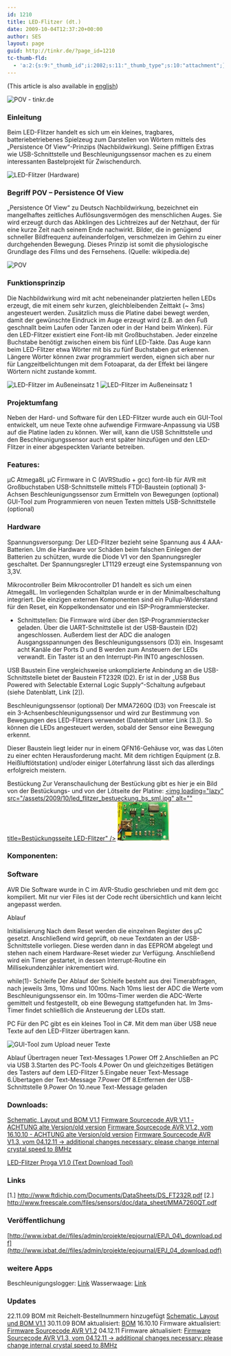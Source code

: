 ```yaml
---
id: 1210
title: LED-Flitzer (dt.)
date: 2009-10-04T12:37:20+00:00
author: SES
layout: page
guid: http://tinkr.de/?page_id=1210
tc-thumb-fld:
  - 'a:2:{s:9:"_thumb_id";i:2082;s:11:"_thumb_type";s:10:"attachment";}'
---
```

(This article is also available in [english](http://tinkr.de/how-to-led-flitzer-english/))

<img loading="lazy"  title="POV - tinkr.de" src="/assets/2009/09/led_flitzer_3.jpg" alt="POV - tinkr.de"   srcset="/assets/2009/09/led_flitzer_3.jpg 606w, /assets/2009/09/led_flitzer_3-300x200.jpg 300w" sizes="(max-width: 606px) 100vw, 606px" />

### Einleitung

Beim LED-Flitzer handelt es sich um ein kleines, tragbares, batteriebetriebenes Spielzeug zum Darstellen von Wörtern mittels des „Persistence Of View“-Prinzips (Nachbildwirkung).
Seine pfiffigen Extras wie USB-Schnittstelle und Beschleunigungssensor machen es zu einem interessanten Bastelprojekt für Zwischendurch.

<img loading="lazy"  title="LED-Flitzer (Hardware)" src="/assets/2009/09/led_flitzer_1.jpg" alt="LED-Flitzer (Hardware)"   srcset="/assets/2009/09/led_flitzer_1.jpg 606w, /assets/2009/09/led_flitzer_1-300x200.jpg 300w" sizes="(max-width: 606px) 100vw, 606px" />

### Begriff POV – Persistence Of View

„Persistence Of View“ zu Deutsch Nachbildwirkung, bezeichnet ein mangelhaftes zeitliches Auflösungsvermögen des menschlichen Auges. Sie wird erzeugt durch das Abklingen des Lichtreizes auf der Netzhaut, der für eine kurze Zeit nach seinem Ende nachwirkt. Bilder, die in genügend schneller Bildfrequenz aufeinanderfolgen, verschmelzen im Gehirn zu einer durchgehenden Bewegung. Dieses Prinzip ist somit die physiologische Grundlage des Films und des Fernsehens. (Quelle: wikipedia.de)

<img loading="lazy"  title="POV" src="/assets/2009/09/led_flitzer_2.jpg" alt="POV"   srcset="/assets/2009/09/led_flitzer_2.jpg 606w, /assets/2009/09/led_flitzer_2-300x200.jpg 300w" sizes="(max-width: 606px) 100vw, 606px" />

### Funktionsprinzip

Die Nachbildwirkung wird mit acht nebeneinander platzierten hellen LEDs erzeugt, die mit einem sehr kurzen, gleichbleibenden Zeittakt (~ 3ms) angesteuert werden. Zusätzlich muss die Platine dabei bewegt werden, damit der gewünschte Eindruck im Auge erzeugt wird (z.B. an den Fuß geschnallt beim Laufen oder Tanzen oder in der Hand beim Winken).
Für den LED-Flitzer existiert eine Font-lib mit Großbuchstaben. Jeder einzelne Buchstabe benötigt zwischen einem bis fünf LED-Takte. Das Auge kann beim LED-Flitzer etwa Wörter mit bis zu fünf Buchstaben gut erkennen. Längere Wörter können zwar programmiert werden, eignen sich aber nur für Langzeitbelichtungen mit dem Fotoaparat, da der Effekt bei längere Wörtern nicht zustande kommt.

<img loading="lazy"  title="LED-Flitzer im Außeneinsatz 1" src="/assets/2009/09/led_flitzer_aussen1.jpg" alt="LED-Flitzer im Außeneinsatz 1"   srcset="/assets/2009/09/led_flitzer_aussen1.jpg 606w, /assets/2009/09/led_flitzer_aussen1-300x200.jpg 300w" sizes="(max-width: 606px) 100vw, 606px" />

<img loading="lazy"  title="LED-Flitzer im Außeneinsatz 1" src="/assets/2009/09/led_flitzer_aussen2.jpg" alt="LED-Flitzer im Außeneinsatz 1"   srcset="/assets/2009/09/led_flitzer_aussen2.jpg 606w, /assets/2009/09/led_flitzer_aussen2-300x200.jpg 300w" sizes="(max-width: 606px) 100vw, 606px" />

### Projektumfang

Neben der Hard- und Software für den LED-Flitzer wurde auch ein GUI-Tool entwickelt, um neue Texte ohne aufwendige Firmware-Anpassung via USB auf die Platine laden zu können.
Wer will, kann die USB Schnittstelle und den Beschleunigungssensor auch erst später hinzufügen und den LED-Flitzer in einer abgespeckten Variante betreiben.

### Features:

µC Atmega8L
µC Firmware in C (AVRStudio + gcc)
font-lib für AVR mit Großbuchstaben
USB-Schnittstelle mittels FTDI-Baustein (optional)
3-Achsen Beschleunigungssensor zum Ermitteln von Bewegungen (optional)
GUI-Tool zum Programmieren von neuen Texten mittels USB-Schnittstelle (optional)

### Hardware

Spannungsversorgung:
Der LED-Flitzer bezieht seine Spannung aus 4 AAA-Batterien. Um die Hardware vor Schäden beim falschen Einlegen der Batterien zu schützen, wurde die Diode V1 vor den Spannungsregler geschaltet. Der Spannungsregler LT1129 erzeugt eine Systemspannung von 3,3V.

Mikrocontroller
Beim Mikrocontroller D1 handelt es sich um einen Atmega8L. Im vorliegenden Schaltplan wurde er in der Minimalbeschaltung integriert. Die einzigen externen Komponenten sind ein Pullup-Widerstand für den Reset, ein Koppelkondensator und ein ISP-Programmierstecker.
- Schnittstellen:
Die Firmware wird über den ISP-Programmierstecker geladen. Über die UART-Schnittstelle ist der USB-Baustein (D2) angeschlossen. Außerdem liest der ADC die analogen Ausgangsspannungen des Beschleunigungssensors (D3) ein. Insgesamt acht Kanäle der Ports D und B werden zum Ansteuern der LEDs verwandt. Ein Taster ist an den Interrupt-Pin INT0 angeschlossen.

USB Baustein
Eine vergleichsweise unkomplizierte Anbindung an die USB-Schnittstelle bietet der Baustein FT232R (D2). Er ist in der „USB Bus Powered with Selectable External Logic Supply“-Schaltung aufgebaut (siehe Datenblatt, Link [2]).

Beschleunigungssensor (optional)
Der MMA7260Q (D3) von Freescale ist ein 3-Achsenbeschleunigungssensor und wird zur Bestimmung von Bewegungen des LED-Flitzers verwendet (Datenblatt unter Link [3.]). So können die LEDs angesteuert werden, sobald der Sensor eine Bewegung erkennt.

Dieser Baustein liegt leider nur in einem QFN16-Gehäuse vor, was das Löten zu einer echten Herausforderung macht. Mit dem richtigen Equipment (z.B. Heißluftlötstation) und/oder einiger Löterfahrung lässt sich das allerdings erfolgreich meistern.

Bestückung
Zur Veranschaulichung der Bestückung gibt es hier je ein Bild von der Bestückungs- und von der Lötseite der Platine:
[<img loading="lazy" src="/assets/2009/10/led\_flitzer\_bestueckung\_bs\_sml.jpg" alt="" title=Bestückungsseite LED-Flitzer"    />](/assets/2009/10/led_flitzer_bestueckung_bs.jpg) [<img src="/assets/2009/10/led_flitzer_bestueckung_ls_sml.jpg" alt="Lötseite" title="led_flitzer_bestueckung_ls_sml"  />](/assets/2009/10/led_flitzer_bestueckung_ls.jpg)

### Komponenten:

### Software

AVR
Die Software wurde in C im AVR-Studio geschrieben und mit dem gcc kompiliert. Mit nur vier Files ist der Code recht übersichtlich und kann leicht angepasst werden.

Ablauf

Initialisierung
Nach dem Reset werden die einzelnen Register des µC gesetzt. Anschließend wird geprüft, ob neue Textdaten an der USB-Schnittstelle vorliegen. Diese werden dann in das EEPROM abgelegt und stehen nach einem Hardware-Reset wieder zur Verfügung. Anschließend wird ein Timer gestartet, in dessen Interrupt-Routine ein Millisekundenzähler inkrementiert wird.

while(1)- Schleife
Der Ablauf der Schleife besteht aus drei Timerabfragen, nach jeweils 3ms, 10ms und 100ms.
Nach 10ms liest der ADC die Werte vom Beschleunigungssensor ein.
Im 100ms-Timer werden die ADC-Werte gemittelt und festgestellt, ob eine Bewegung stattgefunden hat.
Im 3ms-Timer findet schließlich die Ansteuerung der LEDs statt.

PC
Für den PC gibt es ein kleines Tool in C#. Mit dem man über USB neue Texte auf den LED-Flitzer übertragen kann.

<img loading="lazy"  title="GUI-Tool zum Upload neuer Texte" src="/assets/2009/09/GUI_tool.png" alt="GUI-Tool zum Upload neuer Texte"   srcset="/assets/2009/09/GUI_tool.png 300w, /assets/2009/09/GUI_tool-150x150.png 150w" sizes="(max-width: 300px) 100vw, 300px" />

Ablauf Übertragen neuer Text-Messages
1.Power Off
2.Anschließen an PC via USB
3.Starten des PC-Tools
4.Power On und gleichzeitiges Betätigen des Tasters auf dem LED-Flitzer
5.Eingabe neuer Text-Message
6.Übertagen der Text-Message
7.Power Off
8.Entfernen der USB-Schnittstelle
9.Power On
10.neue Text-Message geladen

<h3 style="clear: both;" id="downloads">
  Downloads:
</h3>

[Schematic, Layout und BOM V1.1](/assets/2009/10/LED_Flitzer_V1_1_091122.zip)
[Firmware Sourcecode AVR V1.1 - ACHTUNG alte Version/old version](/assets/2009/09/LED_Flitzer_AVR.zip)
[Firmware Sourcecode AVR V1.2, vom 16.10.10 - ACHTUNG alte Version/old version](/assets/2009/10/LED_Flitzer_101016.zip)
[Firmware Sourcecode AVR V1.3, vom 04.12.11 -> additional changes necessary: please change internal crystal speed to 8MHz](/assets/2009/10/LED_Flitzer_111204.zip)</p>

[LED-Flitzer Proga V1.0 (Text Download Tool)](/assets/2009/03/led_flitzer_proga.zip)</ul>

### Links

[1.] <http://www.ftdichip.com/Documents/DataSheets/DS_FT232R.pdf>
[2.] <http://www.freescale.com/files/sensors/doc/data_sheet/MMA7260QT.pdf>

### Veröffentlichung

[http://www.ixbat.de//files/admin/projekte/epjournal/EPJ\_04\_download.pdf](http://www.ixbat.de//files/admin/projekte/epjournal/EPJ_04_download.pdf)

### weitere Apps

Beschleunigungslogger: [Link](http://tinkr.de/blog/led-flitzer-app-beschleunigungslogger/)
Wasserwaage: [Link](http://tinkr.de/blog/neue-led-flitzer-app-wasserwaage/)

### Updates

22.11.09 BOM mit Reichelt-Bestellnummern hinzugefügt [Schematic, Layout und BOM V1.1](/assets/2009/10/LED_Flitzer_V1_1_091122.zip)
30.11.09 BOM aktualisiert: [BOM](/assets/2009/10/partlist_led_flitzer_V1_1_091130.xls)</a>
16.10.10 Firmware aktualisiert: [Firmware Sourcecode AVR V1.2](/assets/2009/10/LED_Flitzer_101016.zip)
04.12.11 Firmware aktualisiert: [Firmware Sourcecode AVR V1.3, vom 04.12.11 -> additional changes necessary: please change internal crystal speed to 8MHz](/assets/2009/10/LED_Flitzer_111204.zip)</p>
